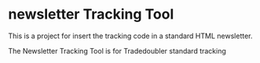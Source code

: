 # newsletter Tracking Tool

This is a project for insert the tracking code in a standard HTML newsletter.

The Newsletter Tracking Tool is for Tradedoubler standard tracking
